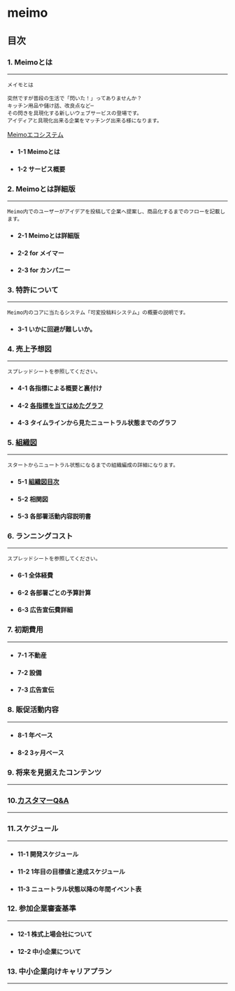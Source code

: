 # meimo
<!--
 .dHH@HH@HHH@HH@HN                ,HH@HH@HH@HH@HH@HHMa.  MMN  .MMN
.H@H@H@HH@@HH@HH@M                ,@HH@HH@HH@HH@HH@H@HN  MMM) (MMM
JH@HH@H@H@H@@H@HH@_               JH@@H@@H@@H@@H@@H@HH@  MFdN MFdM
J@H@H@HH@HHH@H@@HH)               dHH@HH@HH@HH@HH@HH@HH  MF MMM dM
JH@H@H@H@@H@HHH@H@]               M@HH@HH@HH@HH@HH@H@@H  MF WMF dM
JH@HH@H@HH@H@@HH@Mt               (TM@H@@H@@H@@H@@H@HH@   .......
J@H@H@HH@HH@HHMY!                     "MH@HH@HH@HH@HH@H   M#M#M#M
JH@H@H@H@@H@M=                          (W@HH@HH@HH@@HH   M@
JH@HH@H@HH@P                              ?MH@@H@@HH@H@   M#M#M#M
JH@H@HH@HHt                                .MHH@HH@HH@H   M@
J@H@H@H@@F                                  .M@HH@H@@HH   MHHHHHB
JHH@HH@H#                                    (H@@H@HH@H     MNM
JH@H@HH@%                                    .HH@HH@HH@      N]
J@H@H@@H:                                     @HH@H@@HH      M]
JH@HH@HH_                                    .@@H@HH@HH      M]
JH@@H@@H[                                    .H@H@@H@@H      M]
J@HH@H@@N                                    HH@HH@HH@H     MMM
JH@@HHHHH[                                  (H@H@@H@@H@  MMN   MMN
J@H@@@@@H@e                                 TH@H@H@HH@H  MMMJ JMMM
JH@HHH@H@HHh                                  T@H@H@H@H  MFdN.MFdM
J@H@H@HH@H@HN,                                 .HH@H@H@  MF MMM dM
JH@H@@H@H@H@HHMa.                               ,@H@H@H  MF UMF d#
J@H@HH@@H@H@@HH@HMa..                           ,H@H@H@
JH@H@H@H@H@H@@H@HH@HHHHMHQQQHHH@H@N,           .H@H@H@H    MMMMN
J@H@H@H@H@HH@H@H@@H@@H@HH@HH@H@H@H@HN,       .H@H@H@H@H  MM     MM
JH@H@H@H@H@@HH@H@H@H@@H@@H@@H@H@H@HH@HMa(.(dHH@H@H@H@H@  MM     MM
(@H@H@H@H@H@H@H@H@HHH@HH@HH@H@H@H@H@H@H@H@H@@H@H@H@H@H#  MN     NM
(WH@H@H@H@H@H@H@H@@H@@H@@HH@H@H@H@H@H@H@H@H@@H@H@H@MY     MMMMN
-->

目次
---
### 1. Meimoとは
---
```
メイモとは

突然ですが普段の生活で「閃いた！」ってありませんか？
キッチン用品や儲け話、改良点など─
その閃きを具現化する新しいウェブサービスの登場です。
アイディアと具現化出来る企業をマッチング出来る様になります。
```
[Meimoエコシステム](file:///home/r1nt3c/Documents/Meimo_readme/make/img/meimo_img1.jpg )

* #### 1-1 Meimoとは
* #### 1-2 サービス概要

### 2. Meimoとは詳細版
---
```
Meimo内でのユーザーがアイデアを投稿して企業へ提案し、商品化するまでのフローを記載します。
```

*  #### 2-1 Meimoとは詳細版
*  #### 2-2 for メイマー
*  #### 2-3 for カンパニー

### 3. 特許について
---
```
Meimo内のコアに当たるシステム「可変投稿料システム」の概要の説明です。
```

* #### 3-1 いかに回避が難しいか。

### 4. 売上予想図
---
```
スプレッドシートを参照してください。
```
[link4_2]:https://docs.google.com/spreadsheets/d/1mUsKDUyf5trZyZrkwDQB6CU3rP_aJO1gFVs7uNaxRAY/edit?usp=sharing
* #### 4-1 各指標による概要と裏付け
* #### 4-2 [各指標を当てはめたグラフ][link4_2]
* #### 4-3 タイムラインから見たニュートラル状態までのグラフ

### 5. [組織図](file:///home/r1nt3c/Documents/Meimo_readme/make/mokuji.md)
---
```
スタートからニュートラル状態になるまでの組織編成の詳細になります。
```
[link5_1]:file:///home/r1nt3c/Documents/Meimo_readme/make/5_1.md
* #### 5-1 [組織図目次][link5_1]
* #### 5-2 相関図
* #### 5-3 各部署活動内容説明書

### 6. ランニングコスト
---
```
スプレッドシートを参照してください。
```

* #### 6-1 全体経費
* #### 6-2 各部署ごとの予算計算
* #### 6-3 広告宣伝費詳細

### 7. 初期費用
---
* #### 7-1 不動産
* #### 7-2 設備
* #### 7-3 広告宣伝

### 8. 販促活動内容
---
* #### 8-1 年ベース
* #### 8-2 3ヶ月ベース

### 9. 将来を見据えたコンテンツ
---
### 10.[カスタマーQ&A](file:///home/r1nt3c/Documents/Meimo_readme/make/mokuji.md)
---
### 11.スケジュール
---
* #### 11-1 開発スケジュール
* #### 11-2 1年目の目標値と達成スケジュール
* #### 11-3 ニュートラル状態以降の年間イベント表

### 12. 参加企業審査基準
---
* #### 12-1 株式上場会社について
* #### 12-2 中小企業について

### 13. 中小企業向けキャリアプラン
---
